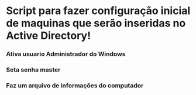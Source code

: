 # Script para fazer configuração inicial de maquinas que serão inseridas no Active Directory!

<h3>Ativa usuario Administrador do Windows</h3>
<h3>Seta senha master</h3>
<h3>Faz um arquivo de informações do computador</h3>
